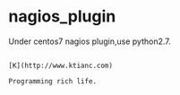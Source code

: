 nagios_plugin
======
Under centos7 nagios plugin,use python2.7.
                                


                                                                                                          [K](http://www.ktianc.com)
                                                                                                   Programming rich life.
